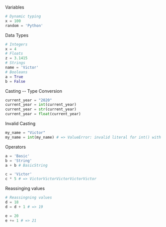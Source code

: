 Variables
```python
# Dynamic typing
x = 100
random = 'Python'
```
Data Types
```python
# Integers
x = 4
# Floats
z = 3.1415
# Strings
name = 'Victor'
# Booleans
a = True
b = False
```

Casting -- Type Conversion
```python
current_year = "2020"
current_year = int(current_year)
current_year = str(current_year)
current_year = float(current_year)
```

Invalid Casting
```python
my_name = "Victor"
my_name = int(my_name) # => ValueError: invalid literal for int() with base 10: 'Victor'
```

Operators 
```python
a = 'Basic'
b = 'String'
a + b # BasicString

c = 'Victor'
c * 5 # => VictorVictorVictorVictorVictor
```

Reassinging values
```python
# Reassingning values
d = 18
d = d + 1 # => 19

e = 20
e += 1 # => 21
```
